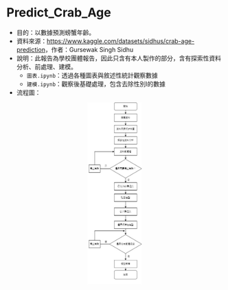 # Predict_Crab_Age

* 目的：以數據預測螃蟹年齡。
* 資料來源：<https://www.kaggle.com/datasets/sidhus/crab-age-prediction>，作者：Gursewak Singh Sidhu
* 說明：此報告為學校團體報告，因此只含有本人製作的部分，含有探索性資料分析、前處理、建模。
  * `圖表.ipynb`：透過各種圖表與敘述性統計觀察數據
  * `建模.ipynb`：觀察後基礎處理，包含去除性別I的數據
* 流程圖：
<div align="center">
<img src=https://github.com/c1y1l1/Predict_Crab_Age/blob/main/image_rm/regression_presentation.jpg height="25%" width="25%">
</div>

